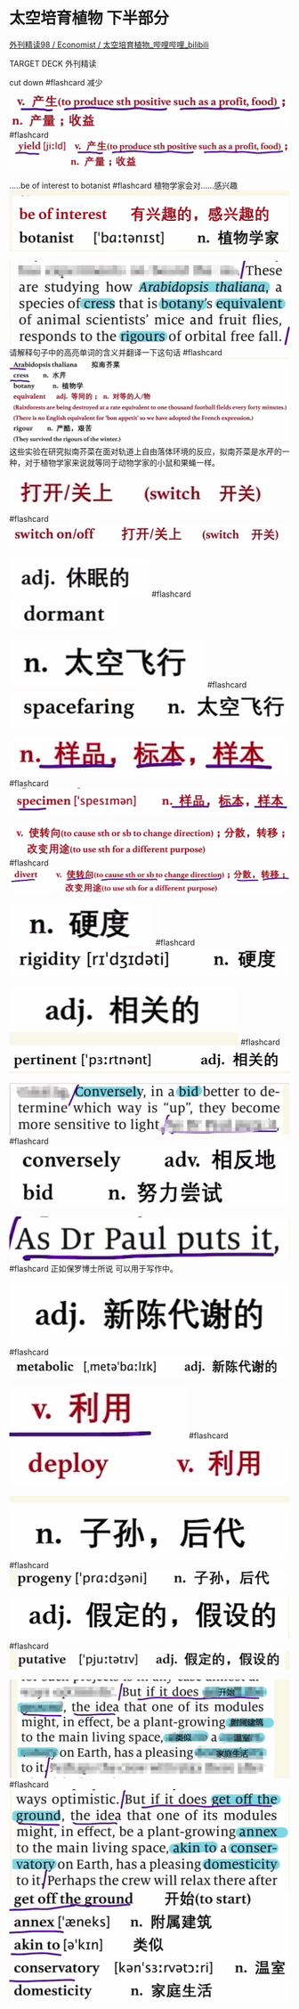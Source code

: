# 太空培育植物 下半部分

[外刊精读98 / Economist / 太空培育植物_哔哩哔哩_bilibili](https://www.bilibili.com/video/BV1Ar4y1i72M?spm_id_from=333.999.0.0)

TARGET DECK
外刊精读

cut down #flashcard 
减少
<!--ID: 1642643812431-->


![](../photo/Pasted%20image%2020220120095641.png) #flashcard 
![](../photo/Pasted%20image%2020220120095648.png)
<!--ID: 1642643812443-->


.....be of interest to botanist #flashcard 
植物学家会对......感兴趣
![](../photo/Pasted%20image%2020220120100212.png)
<!--ID: 1642644178435-->


![](../photo/Pasted%20image%2020220120100944.png) 请解释句子中的高亮单词的含义并翻译一下这句话 #flashcard 
![](../photo/Pasted%20image%2020220120101043.png)
这些实验在研究拟南芥菜在面对轨道上自由落体环境的反应，拟南芥菜是水芹的一种，对于植物学家来说就等同于动物学家的小鼠和果蝇一样。
<!--ID: 1642644646157-->


![](../photo/Pasted%20image%2020220120101641.png) #flashcard 
![](../photo/Pasted%20image%2020220120101651.png)
<!--ID: 1642645031166-->


![](../photo/Pasted%20image%2020220120101700.png) #flashcard 
![](../photo/Pasted%20image%2020220120101705.png)
<!--ID: 1642645031177-->


![](../photo/Pasted%20image%2020220120101855.png) #flashcard 
![](../photo/Pasted%20image%2020220120101904.png)
<!--ID: 1642645274960-->




![](../photo/Pasted%20image%2020220120101912.png) #flashcard 
![](../photo/Pasted%20image%2020220120101919.png)
<!--ID: 1642645274970-->




![](../photo/Pasted%20image%2020220120101933.png) #flashcard 
![](../photo/Pasted%20image%2020220120101943.png)
<!--ID: 1642645274980-->




![](../photo/Pasted%20image%2020220120102043.png) #flashcard 
![](../photo/Pasted%20image%2020220120102050.png)
<!--ID: 1642645274988-->




![](../photo/Pasted%20image%2020220120102057.png) #flashcard 
![](../photo/Pasted%20image%2020220120102107.png)
<!--ID: 1642645274998-->



![](../photo/Pasted%20image%2020220120102244.png) #flashcard 
![](../photo/Pasted%20image%2020220120102256.png)
<!--ID: 1642645385063-->



![](../photo/Pasted%20image%2020220120102450.png) #flashcard 
正如保罗博士所说
可以用于写作中。
<!--ID: 1642646325177-->




![](../photo/Pasted%20image%2020220120102559.png) #flashcard 
![](../photo/Pasted%20image%2020220120102609.png)
<!--ID: 1642646325190-->




![](../photo/Pasted%20image%2020220120102628.png) #flashcard 
![](../photo/Pasted%20image%2020220120102636.png)
<!--ID: 1642646325202-->




![](../photo/Pasted%20image%2020220120102757.png) #flashcard 
![](../photo/Pasted%20image%2020220120102812.png)
<!--ID: 1642646325215-->




![](../photo/Pasted%20image%2020220120102819.png) #flashcard 
![](../photo/Pasted%20image%2020220120102826.png)
<!--ID: 1642646325224-->




![](../photo/Pasted%20image%2020220120103823.png) #flashcard 
![](../photo/Pasted%20image%2020220120103834.png)
![](../photo/Pasted%20image%2020220120103840.png)
<!--ID: 1642646325233-->
